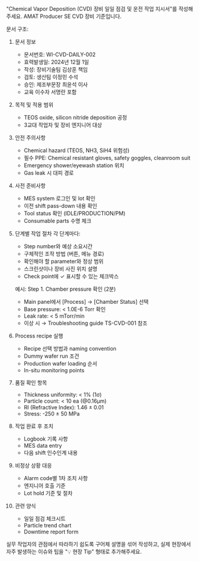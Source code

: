 "Chemical Vapor Deposition (CVD) 장비 일일 점검 및 운전 작업 지시서"를 작성해주세요. AMAT Producer SE CVD 장비 기준입니다.

문서 구조:
1. 문서 정보
   - 문서번호: WI-CVD-DAILY-002
   - 효력발생일: 2024년 12월 1일
   - 작성: 장비기술팀 김상훈 책임
   - 검토: 생산팀 이정민 수석
   - 승인: 제조부문장 최윤석 이사
   - 교육 이수자 서명란 포함

2. 목적 및 적용 범위
   - TEOS oxide, silicon nitride deposition 공정
   - 3교대 작업자 및 장비 엔지니어 대상

3. 안전 주의사항
   - Chemical hazard (TEOS, NH3, SiH4 위험성)
   - 필수 PPE: Chemical resistant gloves, safety goggles, cleanroom suit
   - Emergency shower/eyewash station 위치
   - Gas leak 시 대피 경로

4. 사전 준비사항
   - MES system 로그인 및 lot 확인
   - 이전 shift pass-down 내용 확인
   - Tool status 확인 (IDLE/PRODUCTION/PM)
   - Consumable parts 수명 체크

5. 단계별 작업 절차
   각 단계마다:
   - Step number와 예상 소요시간
   - 구체적인 조작 방법 (버튼, 메뉴 경로)
   - 확인해야 할 parameter와 정상 범위
   - 스크린샷이나 장비 사진 위치 설명
   - Check point에 ✓ 표시할 수 있는 체크박스

   예시:
   Step 1. Chamber pressure 확인 (2분)
   - Main panel에서 [Process] → [Chamber Status] 선택
   - Base pressure: < 1.0E-6 Torr 확인
   - Leak rate: < 5 mTorr/min
   - 이상 시 → Troubleshooting guide TS-CVD-001 참조

6. Process recipe 실행
   - Recipe 선택 방법과 naming convention
   - Dummy wafer run 조건
   - Production wafer loading 순서
   - In-situ monitoring points

7. 품질 확인 항목
   - Thickness uniformity: < 1% (1σ)
   - Particle count: < 10 ea (@0.16μm)
   - RI (Refractive Index): 1.46 ± 0.01
   - Stress: -250 ± 50 MPa

8. 작업 완료 후 조치
   - Logbook 기록 사항
   - MES data entry
   - 다음 shift 인수인계 내용

9. 비정상 상황 대응
   - Alarm code별 1차 조치 사항
   - 엔지니어 호출 기준
   - Lot hold 기준 및 절차

10. 관련 양식
    - 일일 점검 체크시트
    - Particle trend chart
    - Downtime report form

실무 작업자의 관점에서 따라하기 쉽도록 구어체 설명을 섞어 작성하고, 실제 현장에서 자주 발생하는 이슈와 팁을 "💡 현장 Tip" 형태로 추가해주세요.